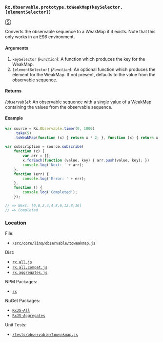 ### `Rx.Observable.prototype.toWeakMap(keySelector, [elementSelector])`
[&#x24C8;](https://github.com/Reactive-Extensions/RxJS/blob/master/src/core/linq/observable/toweakmap.js "View in source") 

Converts the observable sequence to a WeakMap if it exists.  Note that this only works in an ES6 environment.

#### Arguments
1. `keySelector` *(`Function`)*: A function which produces the key for the WeakMap.
2. `[elementSelector]` *(`Function`)*: An optional function which produces the element for the WeakMap. If not present, defaults to the value from the observable sequence.

#### Returns
*(`Observable`)*: An observable sequence with a single value of a WeakMap containing the values from the observable sequence.

#### Example
```js
var source = Rx.Observable.timer(0, 1000)
    .take(5)
    .toWeakMap(function (x) { return x * 2; }, function (x) { return x * 4; });
    
var subscription = source.subscribe(
    function (x) {
        var arr = [];
        x.forEach(function (value, key) { arr.push(value, key); })
        console.log('Next: ' + arr);
    },
    function (err) {
        console.log('Error: ' + err);   
    },
    function () {
        console.log('Completed');   
    });

// => Next: [0,0,2,4,4,8,6,12,8,16]
// => Completed
```

### Location

File:
- [`/src/core/linq/observable/toweakmap.js`](https://github.com/Reactive-Extensions/RxJS/blob/master/src/core/linq/observable/toweakmap.js)

Dist:
- [`rx.all.js`](https://github.com/Reactive-Extensions/RxJS/blob/master/dist/rx.all.js)
- [`rx.all.compat.js`](https://github.com/Reactive-Extensions/RxJS/blob/master/dist/rx.all.compat.js)
- [`rx.aggregates.js`](https://github.com/Reactive-Extensions/RxJS/blob/master/dist/rx.aggregates.js)

NPM Packages:
- [`rx`](https://www.npmjs.org/package/rx)

NuGet Packages:
- [`RxJS-All`](http://www.nuget.org/packages/RxJS-All/)
- [`RxJS-Aggregates`](http://www.nuget.org/packages/RxJS-Aggregates/)

Unit Tests:
- [`/tests/observable/toweakmap.js`](https://github.com/Reactive-Extensions/RxJS/blob/master/tests/observable/toweakmap.js)

